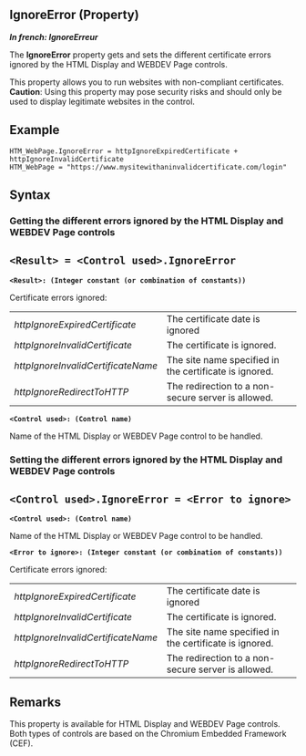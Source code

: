 
## IgnoreError (Property)

***In french: IgnoreErreur***
	



<a name="XUse"></a>
<a name="Use"></a>
<a name="description"></a>
The **IgnoreError** property gets and sets the different certificate errors ignored by the HTML Display and WEBDEV Page controls.

This property allows you to run websites with non-compliant certificates.
**Caution**: Using this property may pose security risks and should only be used to display legitimate websites in the control.
<a name="Example1"></a>
<a name="sample_code"></a>

## Example


```wl
HTM_WebPage.IgnoreError = httpIgnoreExpiredCertificate + httpIgnoreInvalidCertificate
HTM_WebPage = "https://www.mysitewithaninvalidcertificate.com/login"
```

<a name="XSYNTAX"></a>

## Syntax
<a name="SYNTAX1"></a>

### Getting the different errors ignored by the HTML Display and WEBDEV Page controls

`<Result> = <Control used>.IgnoreError`
---

**`<Result>: (Integer constant (or combination of constants))`**

Certificate errors ignored: 


|   |   |
| --- | --- |
| *httpIgnoreExpiredCertificate* | The certificate date is ignored |
| *httpIgnoreInvalidCertificate* | The certificate is ignored. |
| *httpIgnoreInvalidCertificateName* | The site name specified in the certificate is ignored. |
| *httpIgnoreRedirectToHTTP* | The redirection to a non-secure server is allowed. |



**`<Control used>: (Control name)`**

Name of the HTML Display or WEBDEV Page control to be handled. 


<a name="SYNTAX2"></a>

### Setting the different errors ignored by the HTML Display and WEBDEV Page controls

`<Control used>.IgnoreError = <Error to ignore>`
---

**`<Control used>: (Control name)`**

Name of the HTML Display or WEBDEV Page control to be handled. 

**`<Error to ignore>: (Integer constant (or combination of constants))`**

Certificate errors ignored: 



|   |   |
| --- | --- |
| *httpIgnoreExpiredCertificate* | The certificate date is ignored |
| *httpIgnoreInvalidCertificate* | The certificate is ignored. |
| *httpIgnoreInvalidCertificateName* | The site name specified in the certificate is ignored. |
| *httpIgnoreRedirectToHTTP* | The redirection to a non-secure server is allowed. |





<a name="NOTE0"></a>
<a name="NOTE0_1"></a>

## Remarks
This property is available for HTML Display and WEBDEV Page controls. Both types of controls are based on the Chromium Embedded Framework (CEF).



